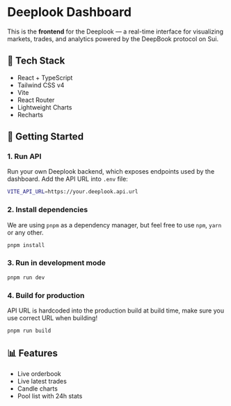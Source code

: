 # Deeplook Dashboard

This is the **frontend** for the Deeplook — a real-time interface for visualizing markets, trades, and analytics powered by the DeepBook protocol on Sui.

## 🧩 Tech Stack

- React + TypeScript
- Tailwind CSS v4
- Vite
- React Router
- Lightweight Charts
- Recharts

## 🚀 Getting Started

### 1. Run API

Run your own Deeplook backend, which exposes endpoints used by the dashboard. Add the API URL into `.env` file:

```bash
VITE_API_URL=https://your.deeplook.api.url
```

### 2. Install dependencies

We are using `pnpm` as a dependency manager, but feel free to use `npm`, `yarn` or any other.

```bash
pnpm install
```

### 3. Run in development mode

```bash
pnpm run dev
```

### 4. Build for production

API URL is hardcoded into the production build at build time, make sure you use correct URL when building!

```bash
pnpm run build
```

## 📊 Features

- Live orderbook
- Live latest trades
- Candle charts
- Pool list with 24h stats
